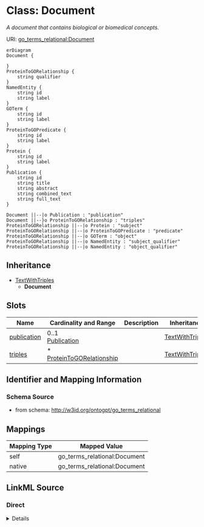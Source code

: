 

# Class: Document


_A document that contains biological or biomedical concepts._





URI: [go_terms_relational:Document](http://w3id.org/ontogpt/go_terms_relationalDocument)



```mermaid
erDiagram
Document {

}
ProteinToGORelationship {
    string qualifier  
}
NamedEntity {
    string id  
    string label  
}
GOTerm {
    string id  
    string label  
}
ProteinToGOPredicate {
    string id  
    string label  
}
Protein {
    string id  
    string label  
}
Publication {
    string id  
    string title  
    string abstract  
    string combined_text  
    string full_text  
}

Document ||--|o Publication : "publication"
Document ||--}o ProteinToGORelationship : "triples"
ProteinToGORelationship ||--|o Protein : "subject"
ProteinToGORelationship ||--|o ProteinToGOPredicate : "predicate"
ProteinToGORelationship ||--|o GOTerm : "object"
ProteinToGORelationship ||--|o NamedEntity : "subject_qualifier"
ProteinToGORelationship ||--|o NamedEntity : "object_qualifier"

```




## Inheritance
* [TextWithTriples](TextWithTriples.md)
    * **Document**



## Slots

| Name | Cardinality and Range | Description | Inheritance |
| ---  | --- | --- | --- |
| [publication](publication.md) | 0..1 <br/> [Publication](Publication.md) |  | [TextWithTriples](TextWithTriples.md) |
| [triples](triples.md) | * <br/> [ProteinToGORelationship](ProteinToGORelationship.md) |  | [TextWithTriples](TextWithTriples.md) |









## Identifier and Mapping Information







### Schema Source


* from schema: http://w3id.org/ontogpt/go_terms_relational





## Mappings

| Mapping Type | Mapped Value |
| ---  | ---  |
| self | go_terms_relational:Document |
| native | go_terms_relational:Document |





## LinkML Source

<!-- TODO: investigate https://stackoverflow.com/questions/37606292/how-to-create-tabbed-code-blocks-in-mkdocs-or-sphinx -->

### Direct

<details>
```yaml
name: Document
description: A document that contains biological or biomedical concepts.
from_schema: http://w3id.org/ontogpt/go_terms_relational
is_a: TextWithTriples
slot_usage:
  triples:
    name: triples
    annotations:
      prompt:
        tag: prompt
        value: 'A semi-colon separated list of protein to GO term relationships, where
          the relationship is HAS ANNOTATION, for example: RPS7B HAS ANNOTATION structural
          constituent of ribosome; granzyme M HAS ANNOTATION endopeptidase activity;
          Mknk1 HAS ANNOTATION nucleoplasm'
    domain_of:
    - TextWithTriples
    range: ProteinToGORelationship
tree_root: true

```
</details>

### Induced

<details>
```yaml
name: Document
description: A document that contains biological or biomedical concepts.
from_schema: http://w3id.org/ontogpt/go_terms_relational
is_a: TextWithTriples
slot_usage:
  triples:
    name: triples
    annotations:
      prompt:
        tag: prompt
        value: 'A semi-colon separated list of protein to GO term relationships, where
          the relationship is HAS ANNOTATION, for example: RPS7B HAS ANNOTATION structural
          constituent of ribosome; granzyme M HAS ANNOTATION endopeptidase activity;
          Mknk1 HAS ANNOTATION nucleoplasm'
    domain_of:
    - TextWithTriples
    range: ProteinToGORelationship
attributes:
  publication:
    name: publication
    annotations:
      prompt.skip:
        tag: prompt.skip
        value: 'true'
    from_schema: http://w3id.org/ontogpt/go_terms_relational
    rank: 1000
    alias: publication
    owner: Document
    domain_of:
    - TextWithTriples
    - TextWithEntity
    range: Publication
    inlined: true
  triples:
    name: triples
    annotations:
      prompt:
        tag: prompt
        value: 'A semi-colon separated list of protein to GO term relationships, where
          the relationship is HAS ANNOTATION, for example: RPS7B HAS ANNOTATION structural
          constituent of ribosome; granzyme M HAS ANNOTATION endopeptidase activity;
          Mknk1 HAS ANNOTATION nucleoplasm'
    from_schema: http://w3id.org/ontogpt/go_terms_relational
    rank: 1000
    multivalued: true
    alias: triples
    owner: Document
    domain_of:
    - TextWithTriples
    range: ProteinToGORelationship
    inlined: true
    inlined_as_list: true
tree_root: true

```
</details>
